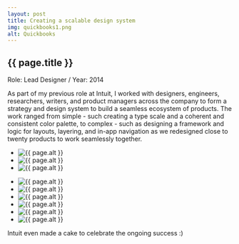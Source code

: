 ```yaml
---
layout: post
title: Creating a scalable design system
img: quickbooks1.png
alt: Quickbooks
---
```

<section>
  <h1>{{ page.title }}</h1>
  <p class="meta">Role: Lead Designer <span class="lt">/</span> Year: 2014</p>
  <p>As part of my previous role at Intuit, I worked with designers, engineers, researchers, writers, and product managers across the company to form a strategy and design system to build a seamless ecosystem of products. The work ranged from simple - such creating a type scale and a coherent and consistent color palette, to complex - such as designing a framework and logic for layouts, layering, and in-app navigation as we redesigned close to twenty products to work seamlessly together.</p>
</section>

<ul class="grid fade grid-full" id="grid-full">
  <li><img src="{{ site.url }}/img/work/quickbooks1.png" alt="{{ page.alt }}" /></li>  
  <li><img src="{{ site.url }}/img/work/quickbooks2.png" alt="{{ page.alt }}" /></li>  
  <li><img src="{{ site.url }}/img/work/quickbooks3.png" alt="{{ page.alt }}" /></li>  
</ul>
  
<ul class="grid fade" id="grid">
  <li><img src="{{ site.url }}/img/work/quickbooks4.jpg" alt="{{ page.alt }}" /></li>
  <li><img src="{{ site.url }}/img/work/quickbooks5.jpg" alt="{{ page.alt }}" /></li>
  <li><img src="{{ site.url }}/img/work/quickbooks6.jpg" alt="{{ page.alt }}" /></li>
  <li><img src="{{ site.url }}/img/work/quickbooks7.jpg" alt="{{ page.alt }}" /></li>
  <li><img src="{{ site.url }}/img/work/quickbooks8.jpg" alt="{{ page.alt }}" /></li>
  <li><img src="{{ site.url }}/img/work/quickbooks9.jpg" alt="{{ page.alt }}" /></li>
</ul>

<section>
  <p>Intuit even made a cake to celebrate the ongoing success :)</p>
</section>